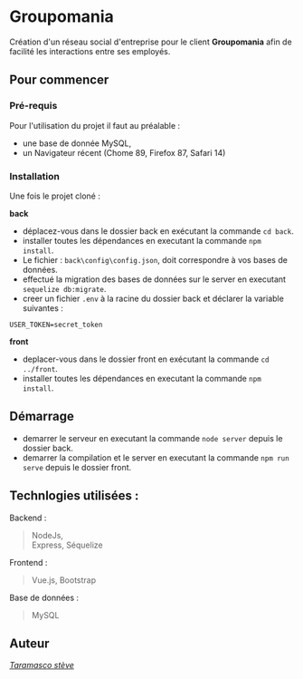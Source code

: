# Groupomania


Création d'un réseau social d'entreprise pour le client **Groupomania** afin de facilité les interactions entre ses employés.

## Pour commencer


### Pré-requis

Pour l'utilisation du projet il faut au préalable :  
- une base de donnée MySQL,  
- un Navigateur récent (Chome 89, Firefox 87, Safari 14)

### Installation

 Une fois le projet cloné :  

 **back**
- déplacez-vous dans le dossier back en exécutant la commande `cd back`.
- installer toutes les dépendances en executant la commande `npm install`.
- Le fichier : `back\config\config.json`, doit correspondre à vos bases de données.
- effectué la migration des bases de données sur le server en executant `sequelize db:migrate`.
- creer un fichier `.env` à la racine du dossier back et déclarer la variable suivantes :  
```
USER_TOKEN=secret_token
```
**front**

- deplacer-vous dans le dossier front en exécutant la commande `cd ../front`.
- installer toutes les dépendances en executant la commande `npm install`.

## Démarrage

- demarrer le serveur en executant la commande `node server` depuis le dossier back.
- demarrer la compilation et le server en executant la commande `npm run serve` depuis le dossier front.

## Technlogies utilisées :

Backend :
> NodeJs,  
> Express,
> Séquelize

Frontend :
> Vue.js,
> Bootstrap

Base de données :
> MySQL

## Auteur

*[Taramasco stève](https://github.com/steve-taramasco/groupomania)*
